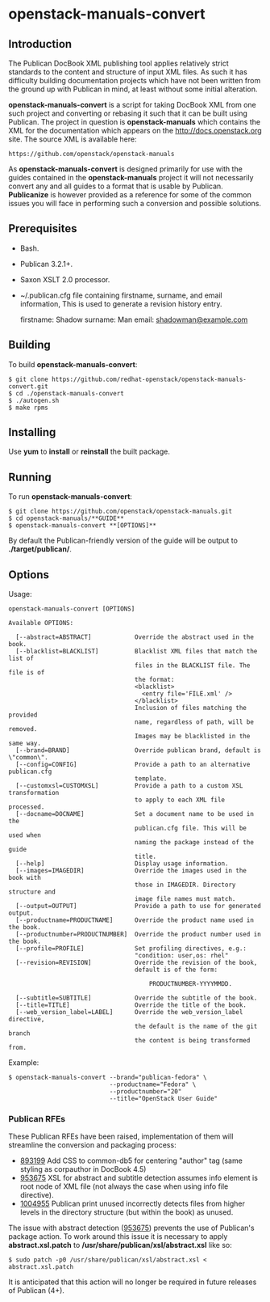 # openstack-manuals-convert

## Introduction

The Publican DocBook XML publishing tool applies relatively strict standards to the content and structure of input XML files. As such it has difficulty building documentation projects which have not been written from the ground up with Publican in mind, at least without some initial alteration.

**openstack-manuals-convert** is a script for taking DocBook XML from one such project and converting or rebasing it such that it can be built using Publican. The project in question is **openstack-manuals** which contains the XML for the documentation which appears on the http://docs.openstack.org site. The source XML is available here:

    https://github.com/openstack/openstack-manuals

As **openstack-manuals-convert** is designed primarily for use with the guides contained in the **openstack-manuals** project it will not necessarily convert any and all guides to a format that is usable by Publican. **Publicanize** is however provided as a reference for some of the common issues you will face in performing such a conversion and possible solutions.

## Prerequisites

* Bash.
* Publican 3.2.1+.
* Saxon XSLT 2.0 processor.
* ~/.publican.cfg file containing firstname, surname, and email information, This
  is used to generate a revision history entry.

    firstname: Shadow
    surname: Man
    email: shadowman@example.com

## Building

To build **openstack-manuals-convert**:

    $ git clone https://github.com/redhat-openstack/openstack-manuals-convert.git
    $ cd ./openstack-manuals-convert
    $ ./autogen.sh
    $ make rpms

## Installing

Use **yum** to **install** or **reinstall** the built package.

## Running

To run **openstack-manuals-convert**:

    $ git clone https://github.com/openstack/openstack-manuals.git
    $ cd openstack-manuals/**GUIDE**
    $ openstack-manuals-convert **[OPTIONS]**

By default the Publican-friendly version of the guide will be output to **./target/publican/**.

## Options

Usage:

    openstack-manuals-convert [OPTIONS]

````
Available OPTIONS:

  [--abstract=ABSTRACT]            Override the abstract used in the book.
  [--blacklist=BLACKLIST]          Blacklist XML files that match the list of
                                   files in the BLACKLIST file. The file is of
                                   the format:
                                   <blacklist>
                                     <entry file='FILE.xml' />
                                   </blacklist>
                                   Inclusion of files matching the provided
                                   name, regardless of path, will be removed.
                                   Images may be blacklisted in the same way.
  [--brand=BRAND]                  Override publican brand, default is \"common\".
  [--config=CONFIG]                Provide a path to an alternative publican.cfg
                                   template.
  [--customxsl=CUSTOMXSL]          Provide a path to a custom XSL transformation
                                   to apply to each XML file processed.
  [--docname=DOCNAME]              Set a document name to be used in the
                                   publican.cfg file. This will be used when
                                   naming the package instead of the guide
                                   title.
  [--help]                         Display usage information.
  [--images=IMAGEDIR]              Override the images used in the book with
                                   those in IMAGEDIR. Directory structure and
                                   image file names must match.
  [--output=OUTPUT]                Provide a path to use for generated output.
  [--productname=PRODUCTNAME]      Override the product name used in the book.
  [--productnumber=PRODUCTNUMBER]  Override the product number used in the book.
  [--profile=PROFILE]              Set profiling directives, e.g.:
                                   "condition: user,os: rhel"
  [--revision=REVISION]            Override the revision of the book,
                                   default is of the form:

                                       PRODUCTNUMBER-YYYYMMDD.

  [--subtitle=SUBTITLE]            Override the subtitle of the book.
  [--title=TITLE]                  Override the title of the book.
  [--web_version_label=LABEL]      Override the web_version_label directive,
                                   the default is the name of the git branch
                                   the content is being transformed from.
````

Example:

````
$ openstack-manuals-convert --brand="publican-fedora" \
                            --productname="Fedora" \
                            --productnumber="20"
                            --title="OpenStack User Guide"
````

### Publican RFEs

These Publican RFEs have been raised, implementation of them will streamline the conversion and packaging process:

* [893199](https://bugzilla.redhat.com/893199) Add CSS to common-db5 for centering "author" tag (same styling as corpauthor in DocBook 4.5)
* [953675](https://bugzilla.redhat.com/953675) XSL for abstract and subtitle detection assumes info element is root node of XML file (not always the case when using info file directive).
* [1004955](https://bugzilla.redhat.com/1004955) Publican print unused incorrectly detects files from higher levels in the directory structure (but within the book) as unused.

The issue with abstract detection ([953675](https://bugzilla.redhat.com/953675)) prevents the use of Publican's package action. To work around this issue it is necessary to apply **abstract.xsl.patch** to **/usr/share/publican/xsl/abstract.xsl** like so:

````
$ sudo patch -p0 /usr/share/publican/xsl/abstract.xsl < abstract.xsl.patch
````

It is anticipated that this action will no longer be required in future releases of Publican (4+).
